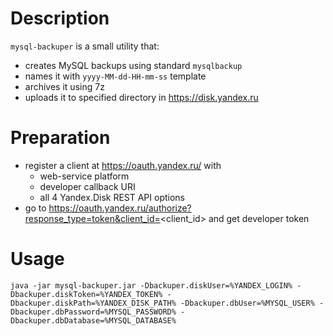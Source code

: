 # Description

`mysql-backuper` is a small utility that:

* creates MySQL backups using standard `mysqlbackup`
* names it with `yyyy-MM-dd-HH-mm-ss` template
* archives it using 7z
* uploads it to specified directory in https://disk.yandex.ru

# Preparation

* register a client at https://oauth.yandex.ru/ with
  * web-service platform 
  * developer callback URI
  * all 4 Yandex.Disk REST API options 
* go to https://oauth.yandex.ru/authorize?response_type=token&client_id=<client_id> and get developer token


# Usage

`java -jar mysql-backuper.jar -Dbackuper.diskUser=%YANDEX_LOGIN% -Dbackuper.diskToken=%YANDEX_TOKEN% -Dbackuper.diskPath=%YANDEX_DISK_PATH% -Dbackuper.dbUser=%MYSQL_USER% -Dbackuper.dbPassword=%MYSQL_PASSWORD% -Dbackuper.dbDatabase=%MYSQL_DATABASE%`